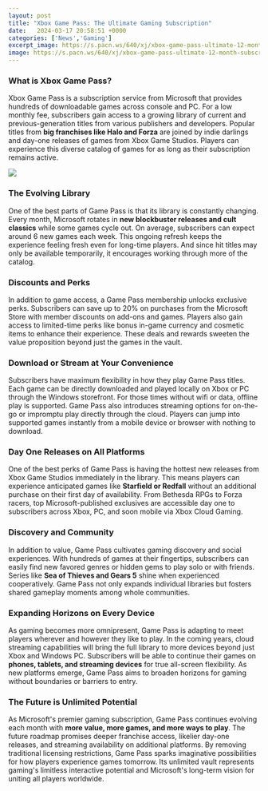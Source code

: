 ```yaml
---
layout: post
title: "Xbox Game Pass: The Ultimate Gaming Subscription"
date:   2024-03-17 20:58:51 +0000
categories: ['News','Gaming']
excerpt_image: https://s.pacn.ws/640/xj/xbox-game-pass-ultimate-12-month-subscription-603547.3.jpg?pvwgg2
image: https://s.pacn.ws/640/xj/xbox-game-pass-ultimate-12-month-subscription-603547.3.jpg?pvwgg2
---
```


### What is Xbox Game Pass?
Xbox Game Pass is a subscription service from Microsoft that provides hundreds of downloadable games across console and PC. For a low monthly fee, subscribers gain access to a growing library of current and previous-generation titles from various publishers and developers. Popular titles from **big franchises like Halo and Forza** are joined by indie darlings and day-one releases of games from Xbox Game Studios. Players can experience this diverse catalog of games for as long as their subscription remains active.

![](https://s.pacn.ws/640/xj/xbox-game-pass-ultimate-12-month-subscription-603547.3.jpg?pvwgg2)
### The Evolving Library
One of the best parts of Game Pass is that its library is constantly changing. Every month, Microsoft rotates in **new blockbuster releases and cult classics** while some games cycle out. On average, subscribers can expect around 6 new games each week. This ongoing refresh keeps the experience feeling fresh even for long-time players. And since hit titles may only be available temporarily, it encourages working through more of the catalog.
### Discounts and Perks 
In addition to game access, a Game Pass membership unlocks exclusive perks. Subscribers can save up to 20% on purchases from the Microsoft Store with member discounts on add-ons and games. Players also gain access to limited-time perks like bonus in-game currency and cosmetic items to enhance their experience. These deals and rewards sweeten the value proposition beyond just the games in the vault.
### Download or Stream at Your Convenience  
Subscribers have maximum flexibility in how they play Game Pass titles. Each game can be directly downloaded and played locally on Xbox or PC through the Windows storefront. For those times without wifi or data, offline play is supported. Game Pass also introduces streaming options for on-the-go or impromptu play directly through the cloud. Players can jump into supported games instantly from a mobile device or browser with nothing to download. 
### Day One Releases on All Platforms
One of the best perks of Game Pass is having the hottest new releases from Xbox Game Studios immediately in the library. This means players can experience anticipated games like **Starfield or Redfall** without an additional purchase on their first day of availability. From Bethesda RPGs to Forza racers, top Microsoft-published exclusives are accessible day one to subscribers across Xbox, PC, and soon mobile via Xbox Cloud Gaming.
### Discovery and Community
In addition to value, Game Pass cultivates gaming discovery and social experiences. With hundreds of games at their fingertips, subscribers can easily find new favored genres or hidden gems to play solo or with friends. Series like **Sea of Thieves and Gears 5** shine when experienced cooperatively. Game Pass not only expands individual libraries but fosters shared gameplay moments among whole communities.
### Expanding Horizons on Every Device  
As gaming becomes more omnipresent, Game Pass is adapting to meet players wherever and however they like to play. In the coming years, cloud streaming capabilities will bring the full library to more devices beyond just Xbox and Windows PC. Subscribers will be able to continue their games on **phones, tablets, and streaming devices** for true all-screen flexibility. As new platforms emerge, Game Pass aims to broaden horizons for gaming without boundaries or barriers to entry.
### The Future is Unlimited Potential
As Microsoft's premier gaming subscription, Game Pass continues evolving each month with **more value, more games, and more ways to play**. The future roadmap promises deeper franchise access, likelier day-one releases, and streaming availability on additional platforms. By removing traditional licensing restrictions, Game Pass sparks imaginative possibilities for how players experience games tomorrow. Its unlimited vault represents gaming's limitless interactive potential and Microsoft's long-term vision for uniting all players worldwide.